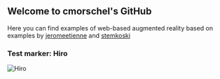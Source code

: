 ## Welcome to cmorschel's GitHub
Here you can find examples of web-based augmented reality based on examples by [jeromeetienne](https://github.com/jeromeetienne/AR.js) and [stemkoski](https://github.com/stemkoski/AR-Examples)

### Test marker: Hiro
![Hiro](../blob/master/HIRO.jpg)
